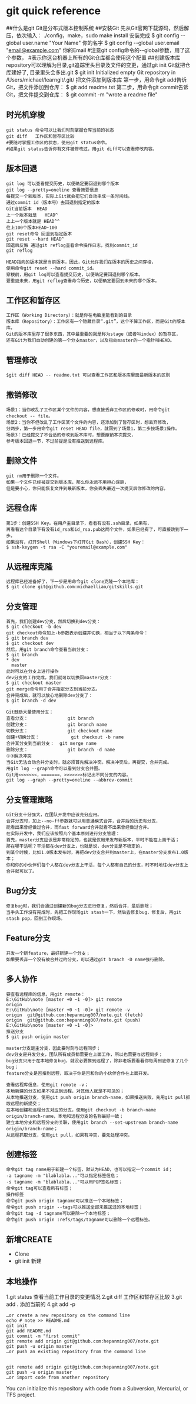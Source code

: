 # git quick reference #
##什么是git
Git是分布式版本控制系统
##安装Git
    先从Git官网下载源码，然后解压，依次输入：
    ./config，make，sudo make install
    安装完成
    $ git config --global user.name "Your Name" 你的名字
    $ git config --global user.email "email@example.com" 你的Email
	#注意git config命令的--global参数，用了这个参数，
	#表示你这台机器上所有的Git仓库都会使用这个配置
##创建版本库
    repository可以理解为目录,git追踪里头目录及文件的变更，通过git init Git就把仓库建好了,
    目录里头会多出.git 
    $ git init
    Initialized empty Git repository in /Users/michael/learngit/.git/
    把文件添加到版本库
    第一步，用命令git add告诉Git，把文件添加到仓库：
    $ git add readme.txt
    第二步，用命令git commit告诉Git，把文件提交到仓库：
    $ git commit -m "wrote a readme file"
## 时光机穿梭
    git status 命令可以让我们时刻掌握仓库当前的状态
    git diff   工作区和暂存区比较
    #要随时掌握工作区的状态，使用git status命令。
    #如果git status告诉你有文件被修改过，用git diff可以查看修改内容。
## 版本回退
    git log 可以查看提交历史，以便确定要回退到哪个版本
    git log --pretty=oneline 查看简要信息
    每提交一个新版本，实际上Git就会把它们自动串成一条时间线。
    通过commit id（版本号）去回退到指定的版本
    Git当前版本  HEAD 
    上一个版本就是   HEAD^
    上上一个版本就是 HEAD^^
    往上100个版本HEAD~100
    git reset命令 回退到指定版本
    git reset --hard HEAD^  
    回退后反悔 通过git reflog查看命令操作日志，找到commit_id
    git reflog 
    
    HEAD指向的版本就是当前版本，因此，Git允许我们在版本的历史之间穿梭，
	使用命令git reset --hard commit_id。
    穿梭前，用git log可以查看提交历史，以便确定要回退到哪个版本。
    要重返未来，用git reflog查看命令历史，以便确定要回到未来的哪个版本。
## 工作区和暂存区
    工作区（Working Directory）：就是你在电脑里能看到的目录
    版本库（Repository）：工作区有一个隐藏目录“.git”，这个不算工作区，而是Git的版本库。
    Git的版本库里存了很多东西，其中最重要的就是称为stage（或者叫index）的暂存区，
	还有Git为我们自动创建的第一个分支master，以及指向master的一个指针叫HEAD。
## 管理修改
    $git diff HEAD -- readme.txt 可以查看工作区和版本库里面最新版本的区别
## 撤销修改
    场景1：当你改乱了工作区某个文件的内容，想直接丢弃工作区的修改时，用命令git checkout -- file。
    场景2：当你不但改乱了工作区某个文件的内容，还添加到了暂存区时，想丢弃修改，
	分两步，第一步用命令git reset HEAD file，就回到了场景1，第二步按场景1操作。
    场景3：已经提交了不合适的修改到版本库时，想要撤销本次提交，
	参考版本回退一节，不过前提是没有推送到远程库。
## 删除文件
    git rm用于删除一个文件。
    如果一个文件已经被提交到版本库，那么你永远不用担心误删，
	但是要小心，你只能恢复文件到最新版本，你会丢失最近一次提交后你修改的内容。
## 远程仓库
    第1步：创建SSH Key。在用户主目录下，看看有没有.ssh目录，如果有，
	再看看这个目录下有没有id_rsa和id_rsa.pub这两个文件，如果已经有了，可直接跳到下一步。
	如果没有，打开Shell（Windows下打开Git Bash），创建SSH Key：
    $ ssh-keygen -t rsa -C "youremail@example.com"
## 从远程库克隆
	远程库已经准备好了，下一步是用命令git clone克隆一个本地库：
    $ git clone git@github.com:michaelliao/gitskills.git
## 分支管理
    首先，我们创建dev分支，然后切换到dev分支：
    $ git checkout -b dev
    git checkout命令加上-b参数表示创建并切换，相当于以下两条命令：
    $ git branch dev
    $ git checkout dev
    然后，用git branch命令查看当前分支：
    $ git branch
    * dev
      master
    此时可以在分支上进行操作
    dev分支的工作完成，我们就可以切换回master分支：
    $ git checkout master
    git merge命令用于合并指定分支到当前分支。
    合并完成后，就可以放心地删除dev分支了：
    $ git branch -d dev

	Git鼓励大量使用分支：
	查看分支：				git branch
	创建分支：				git branch name
	切换分支：				git checkout name
	创建+切换分支：			git checkout -b name
	合并某分支到当前分支：  git merge name
	删除分支：				git branch -d name
	①③解决冲突
	当Git无法自动合并分支时，就必须首先解决冲突。解决冲突后，再提交，合并完成。
	用git log --graph命令可以看到分支合并图。
	Git用<<<<<<<，=======，>>>>>>>标记出不同分支的内容。
	git log --graph --pretty=oneline --abbrev-commit

## 分支管理策略
    Git分支十分强大，在团队开发中应该充分应用。
    合并分支时，加上--no-ff参数就可以用普通模式合并，合并后的历史有分支，
	能看出来曾经做过合并，而fast forward合并就看不出来曾经做过合并。
    在实际开发中，我们应该按照几个基本原则进行分支管理：
    首先，master分支应该是非常稳定的，也就是仅用来发布新版本，平时不能在上面干活；
    那在哪干活呢？干活都在dev分支上，也就是说，dev分支是不稳定的，
	到某个时候，比如1.0版本发布时，再把dev分支合并到master上，在master分支发布1.0版本；
    你和你的小伙伴们每个人都在dev分支上干活，每个人都有自己的分支，时不时地往dev分支上合并就可以了。
## Bug分支
    修复bug时，我们会通过创建新的bug分支进行修复，然后合并，最后删除；
    当手头工作没有完成时，先把工作现场git stash一下，然后去修复bug，修复后，再git stash pop，回到工作现场。
## Feature分支
    开发一个新feature，最好新建一个分支；
    如果要丢弃一个没有被合并过的分支，可以通过git branch -D name强行删除。
## 多人协作
    要查看远程库的信息，用git remote：
    E:\GitHub\note [master +0 ~1 -0]> git remote
    origin
    E:\GitHub\note [master +0 ~1 -0]> git remote -v
    origin  git@github.com:hepanming007/note.git (fetch)
    origin  git@github.com:hepanming007/note.git (push)
    E:\GitHub\note [master +0 ~1 -0]>
    推送分支
    $ git push origin master
    
    master分支是主分支，因此要时刻与远程同步；
    dev分支是开发分支，团队所有成员都需要在上面工作，所以也需要与远程同步；
    bug分支只用于在本地修复bug，就没必要推到远程了，除非老板要看看你每周到底修复了几个bug；
    feature分支是否推到远程，取决于你是否和你的小伙伴合作在上面开发。
    
	查看远程库信息，使用git remote -v；
	本地新建的分支如果不推送到远程，对其他人就是不可见的；
	从本地推送分支，使用git push origin branch-name，如果推送失败，先用git pull抓取远程的新提交；
	在本地创建和远程分支对应的分支，使用git checkout -b branch-name origin/branch-name，本地和远程分支的名称最好一致；
	建立本地分支和远程分支的关联，使用git branch --set-upstream branch-name origin/branch-name；
	从远程抓取分支，使用git pull，如果有冲突，要先处理冲突。

## 创建标签
    命令git tag name用于新建一个标签，默认为HEAD，也可以指定一个commit id；
    -a tagname -m "blablabla..."可以指定标签信息；
    -s tagname -m "blablabla..."可以用PGP签名标签；
    命令git tag可以查看所有标签；
    操作标签
    命令git push origin tagname可以推送一个本地标签；
    命令git push origin --tags可以推送全部未推送过的本地标签；
    命令git tag -d tagname可以删除一个本地标签；
    命令git push origin :refs/tags/tagname可以删除一个远程标签。

## 新增CREATE 
- Clone 
- git init 新建
## 本地操作
1.git status 查看当前工作目录的变更情况
2.git diff   工作区和暂存区比较
3.git add .   添加当前的
4.git add -p <file>

    …or create a new repository on the command line
    echo # note >> README.md
    git init
    git add README.md
    git commit -m "first commit"
    git remote add origin git@github.com:hepanming007/note.git
    git push -u origin master
    …or push an existing repository from the command line


    git remote add origin git@github.com:hepanming007/note.git
    git push -u origin master
    …or import code from another repository
    
You can initialize this repository with code from a Subversion, Mercurial, or TFS project.